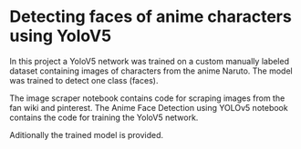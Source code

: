 # Detecting faces of anime characters using YoloV5

In this project a YoloV5 network was trained on a custom manually labeled dataset containing images of characters from the anime Naruto.
The model was trained to detect one class (faces).

The image scraper notebook contains code for scraping images from the fan wiki and pinterest.
The Anime Face Detection using YOLOv5 notebook contains the code for training the YoloV5 network.

Aditionally the trained model is provided.
